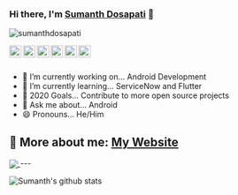 ### Hi there, I'm [Sumanth Dosapati](https://sumanthdosapati.github.io) 👋

<p align="left"> <img src="https://komarev.com/ghpvc/?username=sumanthdosapati&label=Views&color=blue&style=plastic" alt="sumanthdosapati" /> </p>

<a href="https://wa.me/7731824240/">
  <img align="left" alt="Sumanth's Whatsapp" width="22px" src="https://cdn.jsdelivr.net/npm/simple-icons@v3/icons/whatsapp.svg" />
</a>

<a href="https://instagram.com/sumanth_dosapati/">
  <img align="left" alt="Sumanth's Instagram" width="22px" src="https://cdn.jsdelivr.net/npm/simple-icons@v3/icons/instagram.svg" />
</a>

<a href="https://linkedin.com/in/sumanthdosapati">
  <img align="left" alt="Sumanth's Linkdein" width="22px" src="https://cdn.jsdelivr.net/npm/simple-icons@v3/icons/linkedin.svg" />
</a>

<a href="https://github.com/sumanthdosapati">
  <img align="left" alt="Sumanth's Github" width="22px" src="https://cdn.jsdelivr.net/npm/simple-icons@v3/icons/github.svg" />
</a>

<a href="https://t.me/sumanthdosapati">
  <img align="left" alt="Sumanth's Telegram" width="22px" src="https://cdn.jsdelivr.net/npm/simple-icons@v3/icons/telegram.svg" />
</a>

<a href="https://twitter.com/sumanthdosapati">
  <img align="left" alt="Sumanth's Twitter" width="22px" src="https://cdn.jsdelivr.net/npm/simple-icons@v3/icons/twitter.svg" />
</a>

<br/>
<br/>


- 🔭 I’m currently working on... Android Development
- 🌱 I’m currently learning... ServiceNow and Flutter
- 🤔  2020 Goals... Contribute to more open source projects
- 💬 Ask me about... Android 
- 😄 Pronouns... He/Him

🔗 More about me: [My Website](https://sumanthdosapati.github.io/)
---
<a href="https://github.com/iampawan">
  <img align="center" src="https://github-readme-stats.vercel.app/api/top-langs/?username=sumanthdosapati&theme=light&hide_langs_below=1" />
</a>
---

![Sumanth's github stats](https://github-readme-stats.vercel.app/api?username=sumanthdosapati&show_icons=true&hide_border=true)



